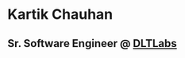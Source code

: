 <h1 class="name">Kartik Chauhan</h1>
<h2 class="desc">Sr. Software Engineer @ <a href="https://www.dltlabs.com/" target="_blank">DLTLabs</a></h2>